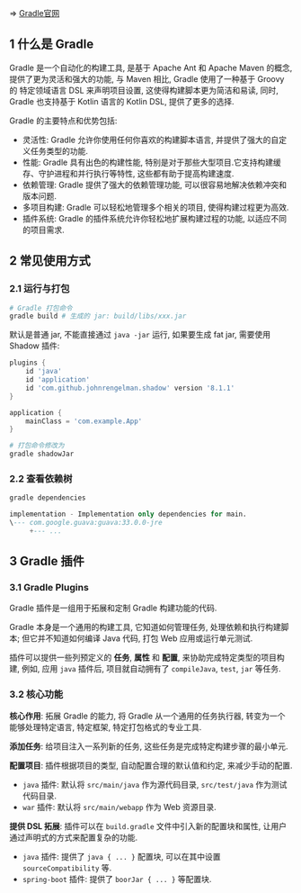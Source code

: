 
=> [Gradle官网](https://link.juejin.cn?target=https%3A%2F%2Fdocs.gradle.org%2Fcurrent%2Fuserguide%2Fuserguide.html "https://docs.gradle.org/current/userguide/userguide.html")
## 1 什么是 Gradle

Gradle 是一个自动化的构建工具, 是基于 Apache Ant 和 Apache Maven 的概念, 提供了更为灵活和强大的功能, 与 Maven 相比, Gradle 使用了一种基于 Groovy 的 特定领域语言 DSL 来声明项目设置, 这使得构建脚本更为简洁和易读, 同时, Gradle 也支持基于 Kotlin 语言的 Kotlin DSL, 提供了更多的选择.

Gradle 的主要特点和优势包括: 

- 灵活性: Gradle 允许你使用任何你喜欢的构建脚本语言, 并提供了强大的自定义任务类型的功能.
- 性能: Gradle 具有出色的构建性能, 特别是对于那些大型项目.它支持构建缓存、守护进程和并行执行等特性, 这些都有助于提高构建速度.
- 依赖管理: Gradle 提供了强大的依赖管理功能, 可以很容易地解决依赖冲突和版本问题.
- 多项目构建: Gradle 可以轻松地管理多个相关的项目, 使得构建过程更为高效.
- 插件系统: Gradle 的插件系统允许你轻松地扩展构建过程的功能, 以适应不同的项目需求.

## 2 常见使用方式

### 2.1 运行与打包

```bash
# Gradle 打包命令
gradle build # 生成的 jar: build/libs/xxx.jar
```

默认是普通 jar, 不能直接通过 `java -jar` 运行, 如果要生成 fat jar, 需要使用 Shadow 插件:

```groovy
plugins {
    id 'java'
    id 'application'
    id 'com.github.johnrengelman.shadow' version '8.1.1'
}

application {
    mainClass = 'com.example.App'
}
```

```bash
# 打包命令修改为
gradle shadowJar
```

### 2.2 查看依赖树

```bash
gradle dependencies
```

```sql
implementation - Implementation only dependencies for main.
\--- com.google.guava:guava:33.0.0-jre
     +--- ...
```

## 3 Gradle 插件

### 3.1 Gradle Plugins

Gradle 插件是一组用于拓展和定制 Gradle 构建功能的代码.

Gradle 本身是一个通用的构建工具, 它知道如何管理任务, 处理依赖和执行构建脚本; 但它并不知道如何编译 Java 代码, 打包 Web 应用或运行单元测试.

插件可以提供一些列预定义的 **任务**, **属性** 和 **配置**, 来协助完成特定类型的项目构建, 例如, 应用 `java` 插件后, 项目就自动拥有了 `compileJava`, `test`, `jar` 等任务.

### 3.2 核心功能

**核心作用**: 拓展 Gradle 的能力, 将 Gradle 从一个通用的任务执行器, 转变为一个能够处理特定语言, 特定框架, 特定打包格式的专业工具.

**添加任务**: 给项目注入一系列新的任务, 这些任务是完成特定构建步骤的最小单元.

**配置项目**: 插件根据项目的类型, 自动配置合理的默认值和约定, 来减少手动的配置.

- `java` 插件: 默认将 `src/main/java` 作为源代码目录, `src/test/java` 作为测试代码目录.
- `war` 插件: 默认将 `src/main/webapp` 作为 Web 资源目录.

**提供 DSL 拓展**: 插件可以在 `build.gradle` 文件中引入新的配置块和属性, 让用户通过声明式的方式来配置复杂的功能.

- `java` 插件: 提供了 `java { ... }` 配置块, 可以在其中设置 `sourceCompatibility` 等.
- `spring-boot` 插件: 提供了 `boorJar { ... }` 等配置块.

